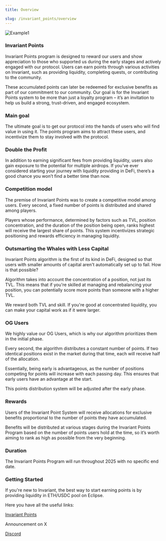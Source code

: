 ```yaml
---
title: Overview

slug: /invariant_points/overview
---
```


![Example1](/img/docs/app/invariant_points/pointsystem.png)

### Invariant Points

Invariant Points program is designed to reward our users and show appreciation to those who supported us during the early stages and actively engaged with our protocol.
Users can earn points through various activities on Invariant, such as providing liquidity, completing quests, or contributing to the community.

These accumulated points can later be redeemed for exclusive benefits as part of our commitment to our community.
Our goal is for the Invariant Points system to be more than just a loyalty program – it’s an invitation to help us build a strong, trust-driven, and engaged ecosystem.

### Main goal

The ultimate goal is to get our protocol into the hands of users who will find value in using it. The points program aims to attract these users, and incentivize them to stay involved with the protocol.

### Double the Profit

In addition to earning significant fees from providing liquidity, users also gain exposure to the potential for multiple airdrops.
If you’ve ever considered starting your journey with liquidity providing in DeFi, there’s a good chance you won’t find a better time than now.

### Competition model

The premise of Invariant Points was to create a competitive model among users. Every second, a fixed number of points is distributed and shared among players.

Players whose performance, determined by factors such as TVL, position concentration, and the duration of the position being open, ranks highest will receive the largest share of points. This system incentivizes strategic positioning and rewards efficiency in managing liquidity.

### Outsmarting the Whales with Less Capital

Invariant Points algorithm is the first of its kind in DeFi, designed so that users with smaller amounts of capital aren't automatically set up to fail. How is that possible?

Algorithm takes into account the concentration of a position, not just its TVL. This means that if you're skilled at managing and rebalancing your position, you can potentially score more points than someone with a higher TVL.

We reward both TVL and skill. If you're good at concentrated liquidity, you can make your capital work as if it were larger.

### OG Users

We highly value our OG Users, which is why our algorithm prioritizes them in the initial phase.

Every second, the algorithm distributes a constant number of points. If two identical positions exist in the market during that time, each will receive half of the allocation.

Essentially, being early is advantageous, as the number of positions competing for points will increase with each passing day. This ensures that early users have an advantage at the start.

This points distribution system will be adjusted after the early phase.

### Rewards

Users of the Invariant Point System will receive allocations for exclusive benefits proportional to the number of points they have accumulated.

Benefits will be distributed at various stages during the Invariant Points Program based on the number of points users hold at the time, so it’s worth aiming to rank as high as possible from the very beginning.

### Duration

The Invariant Points Program will run throughout 2025 with no specific end date.

### Getting Started

If you're new to Invariant, the best way to start earning points is by providing liquidity in ETH/USDC pool on Eclipse.

Here you have all the useful links:

[Invariant Points](https://eclipse.invariant.app/points)

Announcement on X

[Discord](https://discord.com/invite/w6hTeWTJvG)
